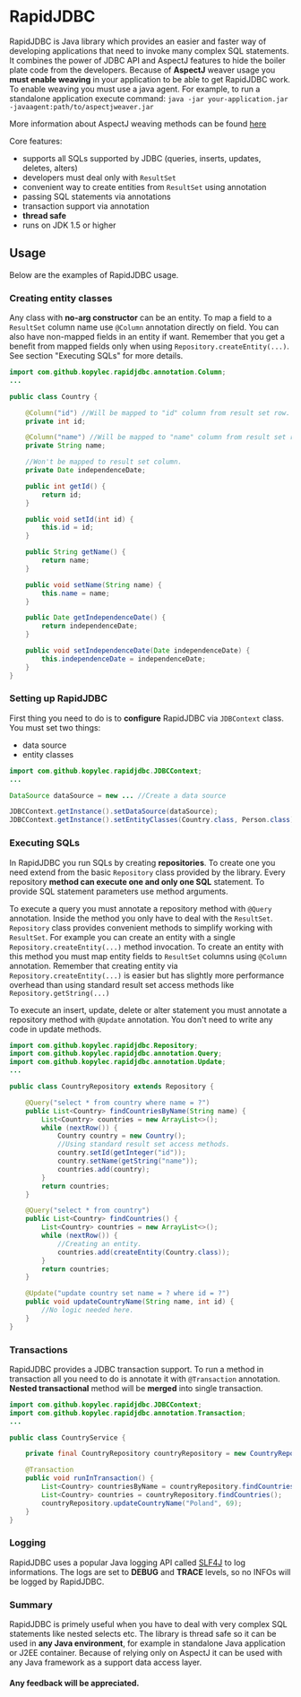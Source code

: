 RapidJDBC
==========

RapidJDBC is Java library which provides an easier and faster way of developing applications that need to invoke many complex SQL statements. It combines the power of JDBC API and AspectJ features to hide the boiler plate code from the developers. Because of **AspectJ** weaver usage you **must enable weaving** in your application to be able to get RapidJDBC work. To enable weaving you must use a java agent. For example, to run a standalone application execute command:
`java -jar your-application.jar -javaagent:path/to/aspectjweaver.jar`

More information about AspectJ weaving methods can be found [here](http://www.eclipse.org/aspectj/doc/next/devguide/ltw-configuration.html#enabling-load-time-weaving)

Core features:
 - supports all SQLs supported by JDBC (queries, inserts, updates, deletes, alters)
 - developers must deal only with `ResultSet`
 - convenient way to create entities from `ResultSet` using annotation
 - passing SQL statements via annotations
 - transaction support via annotation
 - **thread safe**
 - runs on JDK 1.5 or higher

## Usage
Below are the examples of RapidJDBC usage.
### Creating entity classes
Any class with **no-arg constructor** can be an entity. To map a field to a `ResultSet` column name use `@Column` annotation directly on field. You can also have non-mapped fields in an entity if want. Remember that you get a benefit from mapped fields only when using `Repository.createEntity(...)`. See section "Executing SQLs" for more details.
```java
import com.github.kopylec.rapidjdbc.annotation.Column;
...

public class Country {

    @Column("id") //Will be mapped to "id" column from result set row.
    private int id;

    @Column("name") //Will be mapped to "name" column from result set row.
    private String name;

    //Won't be mapped to result set column.
    private Date independenceDate;

    public int getId() {
        return id;
    }

    public void setId(int id) {
        this.id = id;
    }

    public String getName() {
        return name;
    }

    public void setName(String name) {
        this.name = name;
    }

    public Date getIndependenceDate() {
        return independenceDate;
    }

    public void setIndependenceDate(Date independenceDate) {
        this.independenceDate = independenceDate;
    }
}
```
### Setting up RapidJDBC
First thing you need to do is to **configure** RapidJDBC via `JDBContext` class.
You must set two things:
 - data source
 - entity classes

```java
import com.github.kopylec.rapidjdbc.JDBCContext;
...

DataSource dataSource = new ... //Create a data source

JDBCContext.getInstance().setDataSource(dataSource);
JDBCContext.getInstance().setEntityClasses(Country.class, Person.class);
```
### Executing SQLs
In RapidJDBC you run SQLs by creating **repositories**. To create one you need extend from the basic `Repository` class provided by the library. Every repository **method can execute one and only one SQL** statement. To provide SQL statement parameters use method arguments.

To execute a query you must annotate a repository method with `@Query` annotation. Inside the method you only have to deal with the `ResultSet`. `Repository` class provides convenient methods to simplify working with `ResultSet`. For example you can create an entity with a single `Repository.createEntity(...)` method invocation. To create an entity with this method you must map entity fields to `ResultSet` columns using `@Column` annotation. Remember that creating entity via `Repository.createEntity(...)` is easier but has slightly more performance overhead than using standard result set access methods like `Repository.getString(...)`

To execute an insert, update, delete or alter statement you must annotate a repository method with `@Update` annotation. You don't need to write any code in update methods.
```java
import com.github.kopylec.rapidjdbc.Repository;
import com.github.kopylec.rapidjdbc.annotation.Query;
import com.github.kopylec.rapidjdbc.annotation.Update;
...

public class CountryRepository extends Repository {

    @Query("select * from country where name = ?")
    public List<Country> findCountriesByName(String name) {
        List<Country> countries = new ArrayList<>();
        while (nextRow()) {
            Country country = new Country();
            //Using standard result set access methods.
            country.setId(getInteger("id"));
            country.setName(getString("name"));
            countries.add(country);
        }
        return countries;
    }

    @Query("select * from country")
    public List<Country> findCountries() {
        List<Country> countries = new ArrayList<>();
        while (nextRow()) {
            //Creating an entity.
            countries.add(createEntity(Country.class));
        }
        return countries;
    }

    @Update("update country set name = ? where id = ?")
    public void updateCountryName(String name, int id) {
        //No logic needed here.
    }
}
```
### Transactions
RapidJDBC provides a JDBC transaction support. To run a method in transaction all you need to do is annotate it with `@Transaction` annotation. **Nested transactional** method will be **merged** into single transaction.
```java
import com.github.kopylec.rapidjdbc.JDBCContext;
import com.github.kopylec.rapidjdbc.annotation.Transaction;
...

public class CountryService {

    private final CountryRepository countryRepository = new CountryRepository();

    @Transaction
    public void runInTransaction() {
        List<Country> countriesByName = countryRepository.findCountriesByName("Poland");
        List<Country> countries = countryRepository.findCountries();
        countryRepository.updateCountryName("Poland", 69);
    }
}
```
### Logging
RapidJDBC uses a popular Java logging API called [SLF4J](http://www.slf4j.org/) to log informations. The logs are set to **DEBUG** and **TRACE** levels, so no INFOs will be logged by RapidJDBC.
### Summary
RapidJDBC is primely useful when you have to deal with very complex SQL statements like nested selects etc. The library is thread safe so it can be used in **any Java environment**, for example in standalone Java application or J2EE container. Because of relying only on AspectJ it can be used with any Java framework as a support data access layer.

#### Any feedback will be appreciated.

